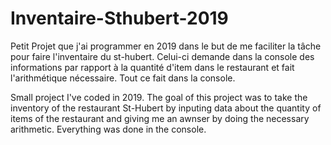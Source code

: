 # Inventaire-Sthubert-2019
Petit Projet que j'ai programmer en 2019 dans le but de me faciliter la tâche pour faire 
l'inventaire du st-hubert. Celui-ci demande dans la console des informations par 
rapport à la quantité d'item dans le restaurant et fait l'arithmétique nécessaire.
Tout ce fait dans la console.


Small project I've coded in 2019. The goal of this project was to take the inventory of
the restaurant St-Hubert by inputing data about the quantity of items of the restaurant
and giving me an awnser by doing the necessary arithmetic. 
Everything was done in the console.